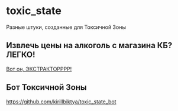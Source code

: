 # toxic_state
Разные штуки, созданные для Токсичной Зоны

## Извлечь цены на алкоголь с магазина КБ? ЛЕГКО!
[Вот он, ЭКСТРАКТОРРРР!](kb_price_extractor.js)

## Бот Токсичной Зоны
https://github.com/kirillbiktya/toxic_state_bot
